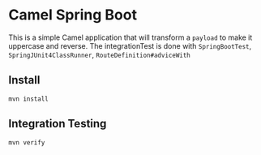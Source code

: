 # Camel Spring Boot
This is a simple Camel application that will transform a `payload` to make it uppercase and reverse.
The integrationTest is done with `SpringBootTest`, `SpringJUnit4ClassRunner`, `RouteDefinition#adviceWith`

## Install
`mvn install`

## Integration Testing
`mvn verify`
